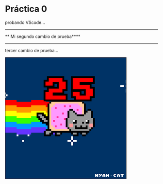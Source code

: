  # Práctica 0

probando VScode...

**********************************
** Mi segundo cambio de prueba****
**********************************

tercer cambio de prueba...

![](Ejercicio2-img1.gif)